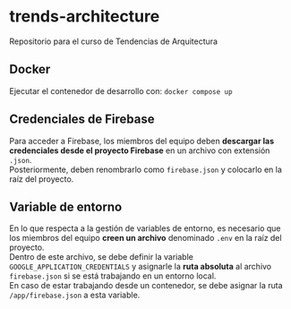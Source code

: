 # trends-architecture
Repositorio para el curso de Tendencias de Arquitectura

## Docker
Ejecutar el contenedor de desarrollo con: `docker compose up`

## Credenciales de Firebase
Para acceder a Firebase, los miembros del equipo deben **descargar las credenciales desde el proyecto Firebase** en un archivo con extensión `.json`.  
Posteriormente, deben renombrarlo como `firebase.json` y colocarlo en la raíz del proyecto.

## Variable de entorno
En lo que respecta a la gestión de variables de entorno, es necesario que los miembros del equipo **creen un archivo** denominado `.env` en la raíz del proyecto.  
Dentro de este archivo, se debe definir la variable `GOOGLE_APPLICATION_CREDENTIALS` y asignarle la **ruta absoluta** al archivo `firebase.json` si se está trabajando en un entorno local.  
En caso de estar trabajando desde un contenedor, se debe asignar la ruta `/app/firebase.json` a esta variable.